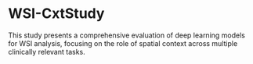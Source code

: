 # WSI-CxtStudy
This study presents a comprehensive evaluation of deep learning models for WSI analysis, focusing on the role of spatial context across multiple clinically relevant tasks. 
